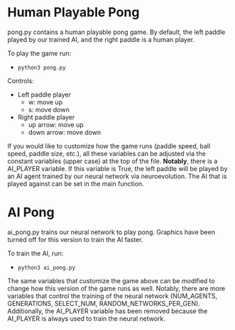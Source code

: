 # Human Playable Pong
pong.py contains a human playable pong game. By default, the left paddle played by our trained AI, and the right paddle is a human player.

To play the game run:
- `python3 pong.py`

Controls:
- Left paddle player
  - w: move up
  - s: move down
- Right paddle player
  - up arrow: move up
  - down arrow: move down

If you would like to customize how the game runs (paddle speed, ball speed, paddle size, etc.), all these variables can be adjusted via the constant variables (upper case) at the top of the file. **Notably**, there is a AI_PLAYER variable. If this variable is True, the left paddle will be played by an AI agent trained by our neural network via neuroevolution. The AI that is played against can be set in the main function. 

# AI Pong
ai_pong.py trains our neural network to play pong. Graphics have been turned off for this version to train the AI faster.

To train the AI, run:
- `python3 ai_pong.py`

The same variables that customize the game above can be modified to change how this version of the game runs as well. Notably, there are more variables that control the training of the neural network (NUM_AGENTS, GENERATIONS, SELECT_NUM, RANDOM_NETWORKS_PER_GEN). Additionally, the AI_PLAYER variable has been removed because the AI_PLAYER is always used to train the neural network.
